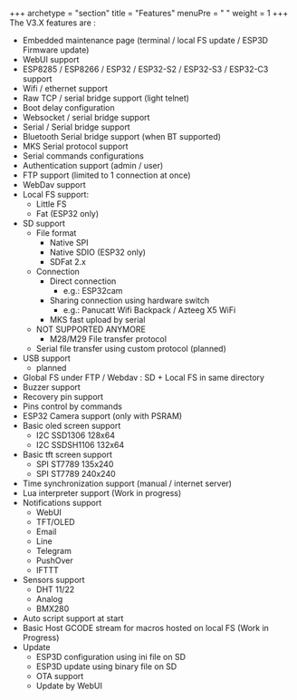 +++
archetype = "section"
title = "Features"
menuPre = "<i class='fas fa-list'></i> "
weight = 1
+++
The V3.X features are :  

* Embedded maintenance page (terminal / local FS update / ESP3D Firmware update)
* WebUI support
* ESP8285 / ESP8266 / ESP32 / ESP32-S2 / ESP32-S3 / ESP32-C3 support
* Wifi / ethernet support
* Raw TCP / serial bridge support (light telnet)
* Boot delay configuration
* Websocket / serial bridge support
* Serial / Serial bridge support
* Bluetooth Serial bridge support (when BT supported)
* MKS Serial protocol support
* Serial commands configurations
* Authentication support (admin / user)
* FTP support (limited to 1 connection at once)
* WebDav support
* Local FS support:
    * Little FS
    * Fat (ESP32 only)
* SD support
    * File format
      * Native SPI
      * Native SDIO (ESP32 only)
      * SDFat 2.x
    * Connection
      * Direct connection
        * e.g.: ESP32cam
      * Sharing connection using hardware switch
        * e.g.: Panucatt Wifi Backpack / Azteeg X5 WiFi
      * MKS fast upload by serial
    * NOT SUPPORTED ANYMORE 
        * M28/M29 File transfer protocol
    * Serial file transfer using custom protocol (planned)
* USB support
    * planned
* Global FS under FTP / Webdav : SD + Local FS in same directory
* Buzzer support
* Recovery pin support
* Pins control by commands
* ESP32 Camera support (only with PSRAM)
* Basic oled screen support
    * I2C SSD1306 128x64
    * I2C SSDSH1106 132x64
* Basic tft screen support
    * SPI ST7789 135x240
    * SPI ST7789 240x240
* Time synchronization support (manual / internet server)
* Lua interpreter support (Work in progress)
* Notifications support
    * WebUI
    * TFT/OLED
    * Email
    * Line
    * Telegram
    * PushOver
    * IFTTT
* Sensors support
    * DHT 11/22
    * Analog
    * BMX280
* Auto script support at start
* Basic Host GCODE stream for macros hosted on local FS (Work in Progress)
* Update
    * ESP3D configuration using ini file on SD
    * ESP3D update using binary file on SD
    * OTA support
    * Update by WebUI




